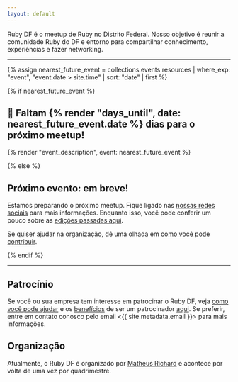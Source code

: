 ```yaml
---
layout: default
---
```


Ruby DF é o meetup de Ruby no Distrito Federal. Nosso objetivo é reunir a comunidade Ruby do DF e entorno para compartilhar conhecimento, experiências e fazer networking.

---

{% assign nearest_future_event = collections.events.resources | where_exp: "event", "event.date > site.time" | sort: "date" | first %}

{% if nearest_future_event %}

<div>
  <h2>🎉 Faltam {% render "days_until", date: nearest_future_event.date %} dias para o próximo meetup!</h2>

  {% render "event_description", event: nearest_future_event %}
</div>

{% else %}

## Próximo evento: em breve!

Estamos preparando o próximo meetup. Fique ligado nas [nossas redes
sociais](https://t.me/rubydf) para mais informações. Enquanto isso, você pode conferir
um pouco sobre as [edições passadas aqui](/events).

Se quiser ajudar na organização, dê uma olhada em [como você pode contribuir](/sponsoring).

{% endif %}

---

## Patrocínio

Se você ou sua empresa tem interesse em patrocinar o Ruby DF, veja [como você
pode ajudar](/sponsoring#como-você-pode-ajudar) e os [benefícios](/sponsoring#o-que-podemos-oferecer) de ser um patrocinador [aqui](/sponsoring). Se preferir, entre em
contato conosco pelo email <{{ site.metadata.email }}> para mais informações.

## Organização

Atualmente, o Ruby DF é organizado por [Matheus Richard](https://twitter.com/matheusrich) e acontece por volta de uma vez por quadrimestre.
